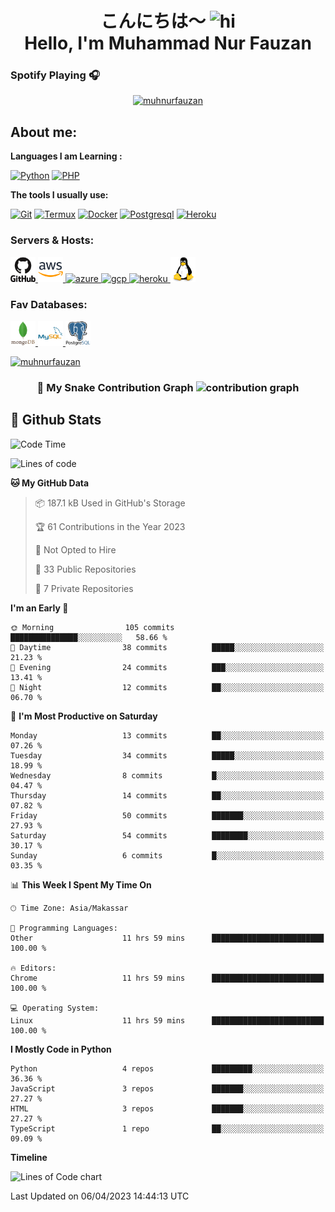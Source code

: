 <h1 align="center">こんにちは〜 <img src="https://user-images.githubusercontent.com/1303154/88677602-1635ba80-d120-11ea-84d8-d263ba5fc3c0.gif" width="40px" alt="hi"><br>Hello, I'm Muhammad Nur Fauzan</h1>

### Spotify Playing 🎧
<p align="center"> <a href="https://spotify-github-profile.vercel.app/api/view?uid=31b4jpi7kf7oulwx6heboi27yr4y&redirect=true"><img src="https://spotify-github-profile.vercel.app/api/view?uid=31b4jpi7kf7oulwx6heboi27yr4y&cover_image=true&theme=default&show_offline=true&background_color=121212&bar_color_cover=true" alt="muhnurfauzan" /></a> </p>

## **About me**:

**Languages I am Learning :**

[![Python](https://img.shields.io/badge/-Python-%232c3e50?style=flat-square&logo=python)](https://python.org)
[![PHP](https://img.shields.io/badge/-PHP-%232c3e50?style=flat-square&logo=php)](https://php.net)

**The tools I usually use:**

[![Git](https://img.shields.io/badge/-Git-%23F05032?style=flat-square&logo=git&logoColor=%23ffffff)](https://git-scm.com)
[![Termux](https://img.shields.io/badge/-Termux-%232c3e50?style=flat-square&logo=typescript)](https://termux.com)
[![Docker](https://img.shields.io/badge/-Docker-%23007ACC?style=flat-square&logo=docker)](https://www.docker.com/)
[![Postgresql](https://img.shields.io/badge/-Postgresql-%232c3e50?style=flat-square&logo=postgresql)](https://postgresql.org)
[![Heroku](https://img.shields.io/badge/-Heroku-purple?style=flat-square&logo=heroku)](https://heroku.com)

<h3 align="left">Servers & Hosts:</h3>
<p align="left"> <a href="https://github.com/" target="_blank"> <img src="https://github.com/devicons/devicon/raw/master/icons/github/github-original-wordmark.svg" alt="github" width="40" height="40"/> </a> <a href="https://aws.amazon.com" target="_blank"> <img src="https://raw.githubusercontent.com/devicons/devicon/master/icons/amazonwebservices/amazonwebservices-original-wordmark.svg" alt="aws" width="40" height="40"/> </a> <a href="https://azure.microsoft.com/en-in/" target="_blank"> <img src="https://www.vectorlogo.zone/logos/microsoft_azure/microsoft_azure-icon.svg" alt="azure" width="40" height="40"/> </a> <a href="https://cloud.google.com" target="_blank"> <img src="https://www.vectorlogo.zone/logos/google_cloud/google_cloud-icon.svg" alt="gcp" width="40" height="40"/> </a> <a href="https://heroku.com" target="_blank"> <img src="https://www.vectorlogo.zone/logos/heroku/heroku-icon.svg" alt="heroku" width="40" height="40"/> </a> <a href="https://www.linux.org/" target="_blank"> <img src="https://raw.githubusercontent.com/devicons/devicon/master/icons/linux/linux-original.svg" alt="linux" width="40" height="40"/> </a> </p>

<h3 align="left">Fav Databases:</h3>
<p align="left"> <a href="https://www.mongodb.com/" target="_blank"> <img src="https://raw.githubusercontent.com/devicons/devicon/master/icons/mongodb/mongodb-original-wordmark.svg" alt="mongodb" width="40" height="40"/> </a> <a href="https://www.mysql.com/" target="_blank"> <img src="https://raw.githubusercontent.com/devicons/devicon/master/icons/mysql/mysql-original-wordmark.svg" alt="mysql" width="40" height="40"/> </a> <a href="https://www.postgresql.org" target="_blank"> <img src="https://raw.githubusercontent.com/devicons/devicon/master/icons/postgresql/postgresql-original-wordmark.svg" alt="postgresql" width="40" height="40"/> </a> </p>

<p align="left"> <a href="https://github.com/muhnurfauzan"><img src="https://github-profile-trophy.vercel.app/?username=muhnurfauzan" alt="muhnurfauzan" /></a> </p>

<p align="center">
  <h3 align="center">🐍 My Snake Contribution Graph 
    <img src="https://github.com/muhnurfauzan/muhnurfauzan/raw/output/github-contribution-grid-snake.svg" alt="contribution graph">
  </h3>
</p>


##  🐙 **Github Stats**

<!--START_SECTION:waka-->
![Code Time](http://img.shields.io/badge/Code%20Time-100%20hrs%2021%20mins-blue)

![Lines of code](https://img.shields.io/badge/From%20Hello%20World%20I%27ve%20Written-16.5%20thousand%20lines%20of%20code-blue)

**🐱 My GitHub Data** 

> 📦 187.1 kB Used in GitHub's Storage 
 > 
> 🏆 61 Contributions in the Year 2023
 > 
> 🚫 Not Opted to Hire
 > 
> 📜 33 Public Repositories 
 > 
> 🔑 7 Private Repositories 
 > 
**I'm an Early 🐤** 

```text
🌞 Morning                105 commits         ███████████████░░░░░░░░░░   58.66 % 
🌆 Daytime                38 commits          █████░░░░░░░░░░░░░░░░░░░░   21.23 % 
🌃 Evening                24 commits          ███░░░░░░░░░░░░░░░░░░░░░░   13.41 % 
🌙 Night                  12 commits          ██░░░░░░░░░░░░░░░░░░░░░░░   06.70 % 
```
📅 **I'm Most Productive on Saturday** 

```text
Monday                   13 commits          ██░░░░░░░░░░░░░░░░░░░░░░░   07.26 % 
Tuesday                  34 commits          █████░░░░░░░░░░░░░░░░░░░░   18.99 % 
Wednesday                8 commits           █░░░░░░░░░░░░░░░░░░░░░░░░   04.47 % 
Thursday                 14 commits          ██░░░░░░░░░░░░░░░░░░░░░░░   07.82 % 
Friday                   50 commits          ███████░░░░░░░░░░░░░░░░░░   27.93 % 
Saturday                 54 commits          ████████░░░░░░░░░░░░░░░░░   30.17 % 
Sunday                   6 commits           █░░░░░░░░░░░░░░░░░░░░░░░░   03.35 % 
```


📊 **This Week I Spent My Time On** 

```text
🕑︎ Time Zone: Asia/Makassar

💬 Programming Languages: 
Other                    11 hrs 59 mins      █████████████████████████   100.00 % 

🔥 Editors: 
Chrome                   11 hrs 59 mins      █████████████████████████   100.00 % 

💻 Operating System: 
Linux                    11 hrs 59 mins      █████████████████████████   100.00 % 
```

**I Mostly Code in Python** 

```text
Python                   4 repos             █████████░░░░░░░░░░░░░░░░   36.36 % 
JavaScript               3 repos             ███████░░░░░░░░░░░░░░░░░░   27.27 % 
HTML                     3 repos             ███████░░░░░░░░░░░░░░░░░░   27.27 % 
TypeScript               1 repo              ██░░░░░░░░░░░░░░░░░░░░░░░   09.09 % 
```



**Timeline**

![Lines of Code chart](https://raw.githubusercontent.com/muhnurfauzan/muhnurfauzan/main/assets/bar_graph.png)


 Last Updated on 06/04/2023 14:44:13 UTC
<!--END_SECTION:waka-->

